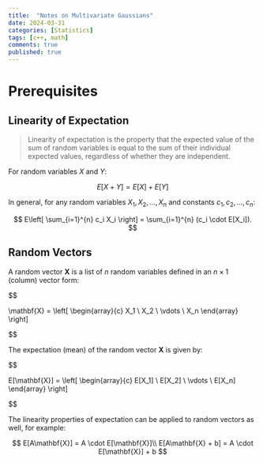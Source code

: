 ```yaml
---
title:  "Notes on Multivariate Gaussians"
date: 2024-03-31
categories: [Statistics]
tags: [c++, math]
comments: true
published: true
---
```

# Prerequisites

## Linearity of Expectation
> Linearity of expectation is the property that the expected value of the sum of random variables is equal to the sum of their individual expected values, regardless of whether they are independent.

For random variables $X$ and $Y$:

$$
E[X + Y] = E[X] + E[Y]
$$

In general, for any random variables $X_1, X_2, \dots, X_n$ and constants $c_1, c_2, \dots, c_n$:

$$
E\left[ \sum_{i=1}^{n} c_i X_i \right] = \sum_{i=1}^{n} (c_i \cdot E[X_i]).
$$

## Random Vectors

A random vector $\mathbf{X}$ is a list of $n$ random variables defined in an $n \times 1$ (column) vector form:

$$

\mathbf{X} = \left[ \begin{array}{c}
X_1 \\
X_2 \\
\vdots \\
X_n
\end{array} \right]

$$

The expectation (mean) of the random vector $\mathbf{X}$ is given by:

$$

E[\mathbf{X}] = \left[ \begin{array}{c}
E[X_1] \\
E[X_2] \\
\vdots \\
E[X_n]
\end{array} \right]

$$

The linearity properties of expectation can be applied to random vectors as well, for example:

$$
E[A\mathbf{X}] = A \cdot E[\mathbf{X}]\\
E[A\mathbf{X} + b] = A \cdot E[\mathbf{X}] + b
$$
